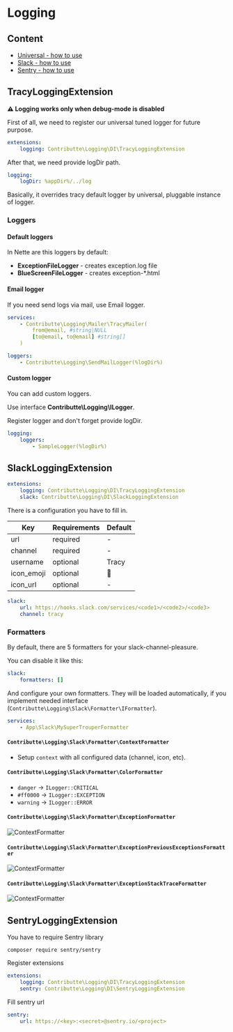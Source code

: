 # Logging

## Content

- [Universal - how to use](#tracyloggingextension)
- [Slack - how to use](#slackloggingextension)
- [Sentry - how to use](#sentryloggingextension)

## TracyLoggingExtension

**:warning: Logging works only when debug-mode is disabled**

First of all, we need to register our universal tuned logger for future purpose.

```yaml
extensions:
    logging: Contributte\Logging\DI\TracyLoggingExtension
```

After that, we need provide logDir path.

```yaml
logging:
    logDir: %appDir%/../log
```

Basically, it overrides tracy default logger by universal, pluggable instance of logger.

### Loggers
#### Default loggers
 
In Nette are this loggers by default:
 
- **ExceptionFileLogger** - creates exception.log file
- **BlueScreenFileLogger** - creates exception-*.html  

#### Email logger

If you need send logs via mail, use Email logger.

```yaml
services:
    - Contributte\Logging\Mailer\TracyMailer(
        from@email, #string|NULL
        [to@email, to@email] #string[]
    )

loggers: 
    - Contributte\Logging\SendMailLogger(%logDir%)
```
 
#### Custom logger 

You can add custom loggers.

Use interface **Contributte\Logging\ILogger**.

Register logger and don't forget provide logDir.

```yaml
logging:
    loggers: 
        - SampleLogger(%logDir%)
```

## SlackLoggingExtension

```yaml
extensions:
    logging: Contributte\Logging\DI\TracyLoggingExtension
    slack: Contributte\Logging\DI\SlackLoggingExtension
```

There is a configuration you have to fill in.

| Key        | Requirements | Default  |
|------------|--------------|----------|
| url        | required     | -        |
| channel    | required     | -        |
| username   | optional     | Tracy    |
| icon_emoji | optional     | :rocket: |
| icon_url   | optional     | -        |

```yaml
slack:
    url: https://hooks.slack.com/services/<code1>/<code2>/<code3>
    channel: tracy
```

### Formatters

By default, there are 5 formatters for your slack-channel-pleasure.

You can disable it like this:

```yaml
slack:
    formatters: []
```

And configure your own formatters. They will be loaded automatically, if
you implement needed interface (`Contributte\Logging\Slack\Formatter\IFormatter`).

```yaml
services:
    - App\Slack\MySuperTrouperFormatter
```

#### `Contributte\Logging\Slack\Formatter\ContextFormatter`

- Setup `context` with all configured data (channel, icon, etc).

#### `Contributte\Logging\Slack\Formatter\ColorFormatter`

- `danger` -> `ILogger::CRITICAL`
- `#ff0000` -> `ILogger::EXCEPTION`
- `warning` -> `ILogger::ERROR`

#### `Contributte\Logging\Slack\Formatter\ExceptionFormatter`

![ContextFormatter](https://raw.githubusercontent.com/contributte/logging/master/.docs/assets/formatter-exception.png)

#### `Contributte\Logging\Slack\Formatter\ExceptionPreviousExceptionsFormatter`

![ContextFormatter](https://raw.githubusercontent.com/contributte/logging/master/.docs/assets/formatter-previous-exceptions.png)

#### `Contributte\Logging\Slack\Formatter\ExceptionStackTraceFormatter`

![ContextFormatter](https://raw.githubusercontent.com/contributte/logging/master/.docs/assets/formatter-stack-trace.png)

## SentryLoggingExtension

You have to require Sentry library

```
composer require sentry/sentry
```

Register extensions


```yaml
extensions:
    logging: Contributte\Logging\DI\TracyLoggingExtension
    sentry: Contributte\Logging\DI\SentryLoggingExtension
```

Fill sentry url

```yaml
sentry:
    url: https://<key>:<secret>@sentry.io/<project>
```